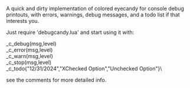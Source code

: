 A quick and dirty implementation of colored eyecandy for console debug printouts, with errors, warnings, debug messages, and a todo list if that interests you.

Just require 'debugcandy.lua' and start using it with: 

_c_debug(msg,level)\
_c_error(msg,level)\
_c_warn(msg,level)\
_c_stop(msg,level)\
_c_todo{"12/31/2024","XChecked Option","Unchecked Option"}\

see the comments for more detailed info.
